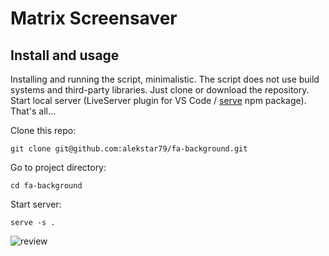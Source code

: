 # Matrix Screensaver

## Install and usage

Installing and running the script, minimalistic. The script does not use build systems and third-party libraries.
Just clone or download the repository. Start local server
(LiveServer plugin for VS Code / [serve](https://github.com/vercel/serve) npm package).
That's all...

Clone this repo:
```shell
git clone git@github.com:alekstar79/fa-background.git
```
Go to project directory:
```shell
cd fa-background
```
Start server:
```shell
serve -s .
```

![review](review.gif "FA Background")
